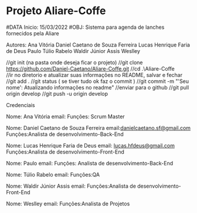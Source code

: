 # Projeto Aliare-Coffe
#DATA Inicio: 15/03/2022
#OBJ: Sistema para agenda de lanches fornecidos pela Aliare

Autores: Ana Vitória
         Daniel Caetano de Souza Ferreira
         Lucas Henrique Faria de Deus
         Paulo
         Túlio Rabelo
         Waldir Júnior Assis
         Weslley

//git init (na pasta onde deseja ficar o projeto)
//git clone https://github.com/Daniel-Caetano/Aliare-Coffe.git
//cd .\Aliare-Coffe\
//ir no diretorio e atualizar suas informações no README, salvar e fechar
//git add .
//git status ( se tiver tudo ok faz o commit )
//git commit -m "'Seu nome': Atualizando informações no readme"
//enviar para o github
//git pull origin develop
//git push -u origin develop

Credenciais

Nome: Ana Vitória
email: 
Funções: Scrum Master

Nome: Daniel Caetano de Souza Ferreira
email:danielcaetano.sf@gmail.com
Funções:Analista de desenvolvimento-Back-End

Nome: Lucas Henrique Faria de Deus
email: lucas.hfdeus@gmail.com
Funções:Analista de desenvolvimento-Front-End

Nome: Paulo
email: 
Funções: Analista de desenvolvimento-Back-End

Nome: Túlio Rabelo
email: 
Funções:QA

Nome: Waldir Júnior Assis
email:
Funções:Analista de desenvolvimento-Front-End

Nome: Weslley
email:
Funções:Analista de Projetos
